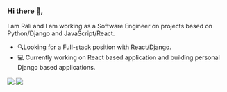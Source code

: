 ### Hi there 👋,

I am Rali and I am working as a Software Engineer on projects based on Python/Django and JavaScript/React.

* 🔍Looking for a Full-stack position with React/Django.
* 💻 Currently working on React based application and building personal Django based applications.


<a href="https://github.com/RalitsaTerzieva">
  <img align="center" src="https://github-readme-stats.vercel.app/api/top-langs/?username=RalitsaTerzieva&layout=compact" />
</a>
<a href="https://github.com/RalitsaTerzieva">
  <img align="center" src="https://github-readme-stats.vercel.app/api?username=RalitsaTerzieva&show_icons=true&theme=omni"/>
</a>




<!--
**RalitsaTerzieva/ralitsaterzieva** is a ✨ _special_ ✨ repository because its `README.md` (this file) appears on your GitHub profile.

Here are some ideas to get you started:

- 🔭 I’m currently working on ...
- 🌱 I’m currently learning ...
- 👯 I’m looking to collaborate on ...
- 🤔 I’m looking for help with ...
- 💬 Ask me about ...
- 📫 How to reach me: ...
- 😄 Pronouns: ...
- ⚡ Fun fact: ...
-->
